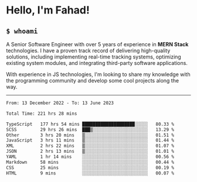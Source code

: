 <h1>Hello, I'm Fahad!</h1>

<h2><code>$ whoami</code></h2>

A Senior Software Engineer with over 5 years of experience in **MERN Stack** technologies. I have a proven track record of delivering high-quality solutions, including implementing real-time tracking systems, optimizing existing system modules, and integrating third-party software applications.

With experience in JS technologies, I'm looking to share my knowledge with the programming community and develop some cool projects along the way.

---

<!--START_SECTION:waka-->

```txt
From: 13 December 2022 - To: 13 June 2023

Total Time: 221 hrs 28 mins

TypeScript   177 hrs 54 mins ████████████████████░░░░░   80.33 %
SCSS         29 hrs 26 mins  ███▒░░░░░░░░░░░░░░░░░░░░░   13.29 %
Other        3 hrs 20 mins   ▒░░░░░░░░░░░░░░░░░░░░░░░░   01.51 %
JavaScript   3 hrs 11 mins   ▒░░░░░░░░░░░░░░░░░░░░░░░░   01.44 %
XML          2 hrs 22 mins   ▒░░░░░░░░░░░░░░░░░░░░░░░░   01.07 %
JSON         2 hrs 13 mins   ▒░░░░░░░░░░░░░░░░░░░░░░░░   01.01 %
YAML         1 hr 14 mins    ░░░░░░░░░░░░░░░░░░░░░░░░░   00.56 %
Markdown     58 mins         ░░░░░░░░░░░░░░░░░░░░░░░░░   00.44 %
CSS          25 mins         ░░░░░░░░░░░░░░░░░░░░░░░░░   00.19 %
HTML         9 mins          ░░░░░░░░░░░░░░░░░░░░░░░░░   00.07 %
```

<!--END_SECTION:waka-->

<!--
**heyFahad/heyFahad** is a ✨ _special_ ✨ repository because its `README.md` (this file) appears on your GitHub profile.

Here are some ideas to get you started:

- 🔭 I’m currently working on ...
- 🌱 I’m currently learning ...
- 👯 I’m looking to collaborate on ...
- 🤔 I’m looking for help with ...
- 💬 Ask me about ...
- 📫 How to reach me: ...
- 😄 Pronouns: ...
- ⚡ Fun fact: ...
-->
